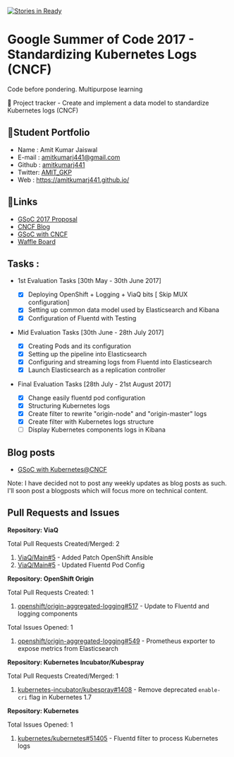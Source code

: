 [![Stories in Ready](https://badge.waffle.io/amitkumarj441/gsoc17-cncf.png?label=ready&title=Ready)](https://waffle.io/amitkumarj441/gsoc17-cncf?utm_source=badge)
# Google Summer of Code 2017 - Standardizing Kubernetes Logs (CNCF)
   Code before pondering. Multipurpose learning
   
:rocket: Project tracker - Create and implement a data model to standardize Kubernetes logs (CNCF)

##  :bow:Student Portfolio

   - Name   : Amit Kumar Jaiswal
   - E-mail : amitkumarj441@gmail.com
   - Github : [amitkumarj441](https://github.com/amitkumarj441)
   - Twitter: [AMIT_GKP](https://twitter.com/AMIT_GKP)
   - Web    : https://amitkumarj441.github.io/
   
##  :tada:Links

   - [GSoC 2017 Proposal](https://docs.google.com/document/d/1SSjZR7QqkFvbt720lbDm8hZg0ckj_ixUwupIT7K3DI0/edit?usp=sharing)
   - [CNCF Blog](https://www.cncf.io/blog/2017/05/04/cncf-brings-kubernetes-coredns-opentracing-prometheus-google-summer-code-2017/)
   - [GSoC with CNCF](https://medium.com/@AMIT_GKP/gsoc-with-cncf-4d619866d01f)
   - [Waffle Board](https://waffle.io/amitkumarj441/gsoc17-cncf/)
   
## Tasks :

  - 1st Evaluation Tasks [30th May - 30th June 2017]
    
     - [x] Deploying OpenShift + Logging + ViaQ bits [ Skip MUX configuration]
     - [x] Setting up common data model used by Elasticsearch and Kibana
     - [x] Configuration of Fluentd with Testing
     
   - Mid Evaluation Tasks [30th June - 28th July 2017]
   
      - [x] Creating Pods and its configuration 
      - [x] Setting up the pipeline into Elasticsearch
      - [x] Configuring and streaming logs from Fluentd into Elasticsearch
      - [x] Launch Elasticsearch as a replication controller
   
   - Final Evaluation Tasks [28th July - 21st August 2017]
   
      - [x] Change easily fluentd pod configuration 
      - [x] Structuring Kubernetes logs  
      - [x] Create filter to rewrite "origin-node" and "origin-master" logs
      - [x] Create filter with Kubernetes logs structure
      - [ ] Display Kubernetes components logs in Kibana      

## Blog posts

   - [GSoC with Kubernetes@CNCF](https://medium.com/@AMIT_GKP/gsoc-with-cncf-4d619866d01f)
   
   Note: I have decided not to post any weekly updates as blog posts as such. I'll soon post a blogposts which will focus more on technical content.
   
## Pull Requests and Issues

**Repository: ViaQ**

Total Pull Requests Created/Merged: 2

   1. [ViaQ/Main#5](https://github.com/ViaQ/Main/pull/5) - Added Patch OpenShift Ansible
   2. [ViaQ/Main#5](https://github.com/ViaQ/Main/pull/10) - Updated Fluentd Pod Config
   
**Repository: OpenShift Origin**

Total Pull Requests Created: 1

   1. [openshift/origin-aggregated-logging#517](https://github.com/openshift/origin-aggregated-logging/pull/517) - Update to Fluentd and logging components 
   
Total Issues Opened: 1

   1. [openshift/origin-aggregated-logging#549](https://github.com/openshift/origin-aggregated-logging/issues/549) - Prometheus exporter to expose metrics from Elasticsearch
   
**Repository: Kubernetes Incubator/Kubespray**

Total Pull Requests Created/Merged: 1

   1. [kubernetes-incubator/kubespray#1408](https://github.com/kubernetes-incubator/kubespray/pull/1408) - Remove deprecated `enable-cri` flag in Kubernetes 1.7
   
**Repository: Kubernetes**

Total Issues Opened: 1

   1. [kubernetes/kubernetes#51405](https://github.com/kubernetes/kubernetes/issues/51405) - Fluentd filter to process Kubernetes logs
